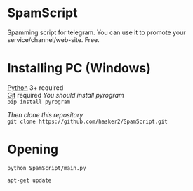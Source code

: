 # SpamScript
Spamming script for telegram. You can use it to promote your service/channel/web-site. Free.
# Installing PC (Windows)
[Python](https://www.python.org/downloads/) 3+ required\
[Git](https://git-scm.com/downloads) required
*You should install pyrogram*\
```pip install pyrogram```

*Then clone this repository*\
```git clone https://github.com/hasker2/SpamScript.git```
# Opening
```python SpamScript/main.py```

	apt-get update


